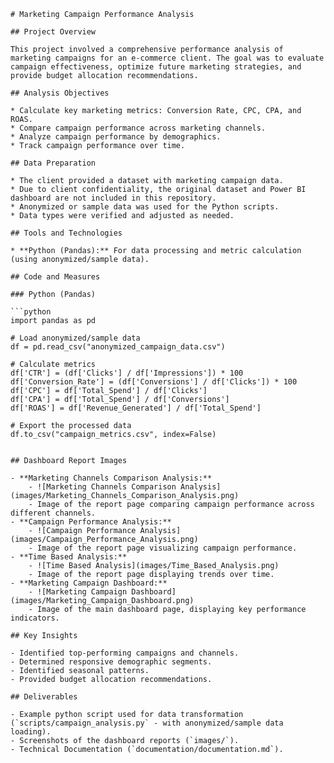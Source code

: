 ````
# Marketing Campaign Performance Analysis

## Project Overview

This project involved a comprehensive performance analysis of marketing campaigns for an e-commerce client. The goal was to evaluate campaign effectiveness, optimize future marketing strategies, and provide budget allocation recommendations.

## Analysis Objectives

* Calculate key marketing metrics: Conversion Rate, CPC, CPA, and ROAS.
* Compare campaign performance across marketing channels.
* Analyze campaign performance by demographics.
* Track campaign performance over time.

## Data Preparation

* The client provided a dataset with marketing campaign data.
* Due to client confidentiality, the original dataset and Power BI dashboard are not included in this repository.
* Anonymized or sample data was used for the Python scripts.
* Data types were verified and adjusted as needed.

## Tools and Technologies

* **Python (Pandas):** For data processing and metric calculation (using anonymized/sample data).

## Code and Measures

### Python (Pandas)

```python
import pandas as pd

# Load anonymized/sample data
df = pd.read_csv("anonymized_campaign_data.csv") 

# Calculate metrics
df['CTR'] = (df['Clicks'] / df['Impressions']) * 100
df['Conversion_Rate'] = (df['Conversions'] / df['Clicks']) * 100
df['CPC'] = df['Total_Spend'] / df['Clicks']
df['CPA'] = df['Total_Spend'] / df['Conversions']
df['ROAS'] = df['Revenue_Generated'] / df['Total_Spend']

# Export the processed data
df.to_csv("campaign_metrics.csv", index=False)


## Dashboard Report Images

- **Marketing Channels Comparison Analysis:**
    - ![Marketing Channels Comparison Analysis](images/Marketing_Channels_Comparison_Analysis.png)
    - Image of the report page comparing campaign performance across different channels.
- **Campaign Performance Analysis:**
    - ![Campaign Performance Analysis](images/Campaign_Performance_Analysis.png)
    - Image of the report page visualizing campaign performance.
- **Time Based Analysis:**
    - ![Time Based Analysis](images/Time_Based_Analysis.png)
    - Image of the report page displaying trends over time.
- **Marketing Campaign Dashboard:**
    - ![Marketing Campaign Dashboard](images/Marketing_Campaign_Dashboard.png)
    - Image of the main dashboard page, displaying key performance indicators.

## Key Insights

- Identified top-performing campaigns and channels.
- Determined responsive demographic segments.
- Identified seasonal patterns.
- Provided budget allocation recommendations.

## Deliverables

- Example python script used for data transformation (`scripts/campaign_analysis.py` - with anonymized/sample data loading).
- Screenshots of the dashboard reports (`images/`).
- Technical Documentation (`documentation/documentation.md`).
